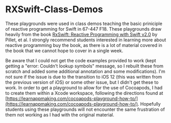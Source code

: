RXSwift-Class-Demos
===
These playgrounds were used in class demos teaching the basic priniciple of reactive programming for Swift in 67-447 F18.  These playgrounds draw heavily from the book [RxSwift: Reactive Programming with Swift v2.0](https://store.raywenderlich.com/products/rxswift-reactive-programming-with-swift) by Pillet, et al. I strongly recommend students interested in learning more about reactive programming buy the book, as there is a lot of material covered in the book that we cannot hope to cover in a single week.

Be aware that I could not get the code examples provided to work (kept getting a "error: Couldn't lookup symbols" message, so I rebuilt these from scratch and added some additional annotation and some modifications).  I'm not sure if the issue is due to the transition to iOS 12 (this was written from the previous version of iOS) or some other issue, but I didn't get these to work. In order to get a playground to allow for the use of Cocoapods, I had to create them within a Xcode workspace, following the directions found at [https://learnappmaking.com/cocoapods-playground-how-to/](https://learnappmaking.com/cocoapods-playground-how-to/). Hopefully students using these playgrounds will not encounter the same frustration of them not working as I had with the original material.
